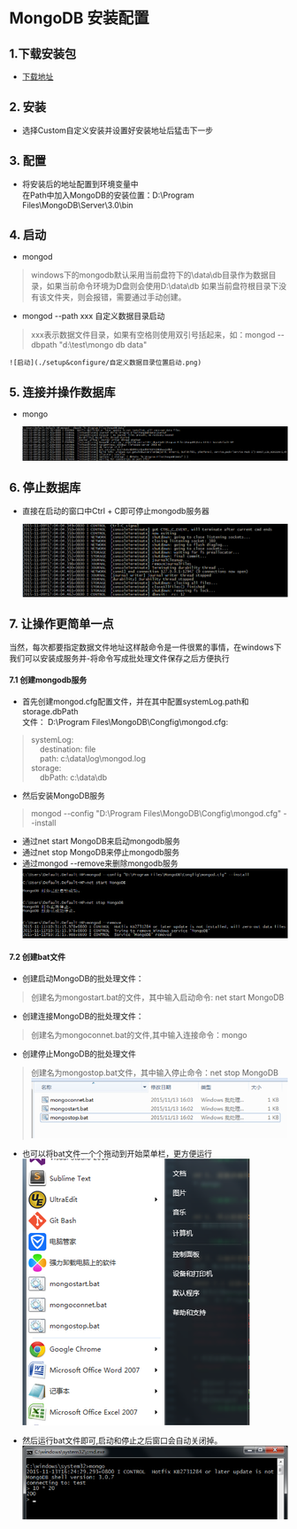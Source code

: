 # MongoDB 安装配置
## 1.下载安装包  
*  [下载地址](https://www.mongodb.org/downloads)  

## 2. 安装  
*  选择Custom自定义安装并设置好安装地址后猛击下一步  

## 3. 配置  
*  将安装后的地址配置到环境变量中  
    在Path中加入MongoDB的安装位置：D:\Program Files\MongoDB\Server\3.0\bin 

## 4. 启动  
* mongod  
>windows下的mongodb默认采用当前盘符下的\data\db目录作为数据目录，如果当前命令环境为D盘则会使用D:\data\db
>如果当前盘符根目录下没有该文件夹，则会报错，需要通过手动创建。  

* mongod --path xxx 自定义数据目录启动
>xxx表示数据文件目录，如果有空格则使用双引号括起来，如：mongod --dbpath "d:\test\mongo db data"  

    ![启动](./setup&configure/自定义数据目录位置启动.png)  

## 5. 连接并操作数据库  
* mongo  

    ![连接](./setup&configure/自定义数据目录位置启动.png)  

## 6. 停止数据库  
* 直接在启动的窗口中Ctrl + C即可停止mongodb服务器

    ![停止](./setup&configure/停止数据库服务器.png)  

## 7. 让操作更简单一点  
当然，每次都要指定数据文件地址这样敲命令是一件很累的事情，在windows下我们可以安装成服务并-将命令写成批处理文件保存之后方便执行

#### 7.1 创建mongodb服务  
* 首先创建mongod.cfg配置文件，并在其中配置systemLog.path和storage.dbPath  
文件： D:\Program Files\MongoDB\Congfig\mongod.cfg:  
>systemLog:  
&nbsp;&nbsp;&nbsp;&nbsp;destination: file  
&nbsp;&nbsp;&nbsp;&nbsp;path: c:\data\log\mongod.log  
storage:  
&nbsp;&nbsp;&nbsp;&nbsp;dbPath: c:\data\db

* 然后安装MongoDB服务  
>mongod --config "D:\Program Files\MongoDB\Congfig\mongod.cfg" --install  

* 通过net start MongoDB来启动mongodb服务  
* 通过net stop MongoDB来停止mongodb服务  
* 通过mongod --remove来删除mongodb服务    
    ![安装启动停止卸载服务](./setup&configure/安装启动停止服务.png) 
     

#### 7.2 创建bat文件  
* 创建启动MongoDB的批处理文件：  
>创建名为mongostart.bat的文件，其中输入启动命令: net start MongoDB  

* 创建连接MongoDB的批处理文件：  
>创建名为mongoconnet.bat的文件,其中输入连接命令：mongo  

* 创建停止MongoDB的批处理文件  
>创建名为mongostop.bat文件，其中输入停止命令：net stop MongoDB  
![创建bat文件](./setup&configure/创建好的bat文件.png)

* 也可以将bat文件一个个拖动到开始菜单栏，更方便运行  
![拖到开始菜单栏](./setup&configure/拖到开始菜单栏效果.png)

* 然后运行bat文件即可,启动和停止之后窗口会自动关闭掉。  
![运行bat效果](./setup&configure/运行效果.png)

